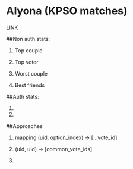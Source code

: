 # Alyona (KPSO matches)

[LINK](https://xmanatee.github.io/alyona)

##Non auth stats:

1) Top couple

2) Top voter

3) Worst couple

4) Best friends



##Auth stats:

1)

2) 



##Approaches

1) mapping (uid, option_index) -> [...vote_id]

2) (uid, uid) -> [common_vote_ids]

3) 